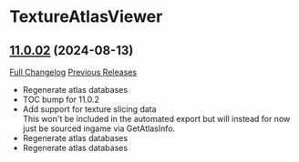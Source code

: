 # TextureAtlasViewer

## [11.0.02](https://github.com/Meorawr/TextureAtlasViewer/tree/11.0.02) (2024-08-13)
[Full Changelog](https://github.com/Meorawr/TextureAtlasViewer/compare/11.0.01...11.0.02) [Previous Releases](https://github.com/Meorawr/TextureAtlasViewer/releases)

- Regenerate atlas databases  
- TOC bump for 11.0.2  
- Add support for texture slicing data  
    This won't be included in the automated export but will instead for now  
    just be sourced ingame via GetAtlasInfo.  
- Regenerate atlas databases  
- Regenerate atlas databases  
